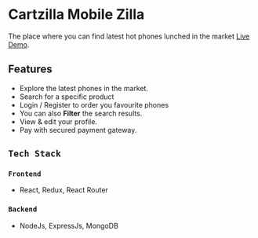 # Cartzilla Mobile Zilla

The place where you can find latest hot phones lunched in the market [Live Demo](https://store-ecommerce-frontend.netlify.app/).

## Features

- Explore the latest phones in the market.
- Search for a specific product
- Login / Register to order  you favourite phones
- You can also **Filter** the search results. 
- View & edit your profile.
- Pay with secured payment gateway.

## `Tech Stack`
### `Frontend`
- React, Redux, React Router
### `Backend`
- NodeJs, ExpressJs, MongoDB